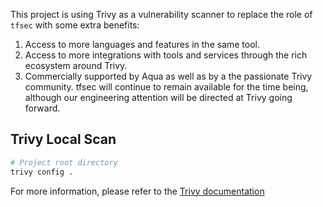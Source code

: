 This project is using Trivy as a vulnerability scanner to replace the role of `tfsec` with some extra benefits:
1. Access to more languages and features in the same tool.
2. Access to more integrations with tools and services through the rich ecosystem around Trivy.
3. Commercially supported by Aqua as well as by a the passionate Trivy community. tfsec will continue to remain available for the time being, although our engineering attention will be directed at Trivy going forward.

## Trivy Local Scan
```bash
# Project root directory
trivy config .
```

For more information, please refer to the [Trivy documentation](https://github.com/aquasecurity/trivy)
